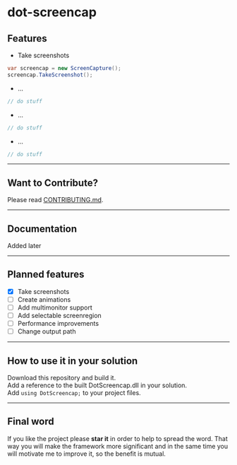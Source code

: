 # dot-screencap

## Features
+ Take screenshots

 ``` csharp
var screencap = new ScreenCapture();
screencap.TakeScreenshot();
 ```
+ ...  

 ``` csharp
// do stuff
 ```

+ ... 

 ``` csharp
// do stuff
 ```

+ ...  

 ``` csharp
// do stuff
 ```

***

## Want to Contribute?
Please read [CONTRIBUTING.md](https://github.com/Speisaa/dot-screencap/blob/master/CONTRIBUTING.md).

***

## Documentation
Added later

***

## Planned features
- [X] Take screenshots
- [ ] Create animations
- [ ] Add multimonitor support
- [ ] Add selectable screenregion
- [ ] Performance improvements
- [ ] Change output path

***

## How to use it in your solution
Download this repository and build it.  
Add a reference to the built DotScreencap.dll in your solution.  
Add `using DotScreencap;` to your project files.

***

## Final word
If you like the project please **star it** in order to help to spread the word. That way you will make the framework more significant and in the same time you will motivate me to improve it, so the benefit is mutual.
